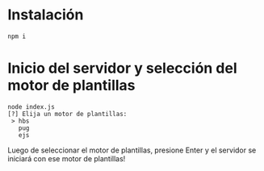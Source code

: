 # Instalación 
```
npm i
```

# Inicio del servidor y selección del motor de plantillas 
```
node index.js 
[?] Elija un motor de plantillas: 
 > hbs
   pug
   ejs
```
Luego de seleccionar el motor de plantillas, presione Enter 
y el servidor se iniciará con ese motor de plantillas!
